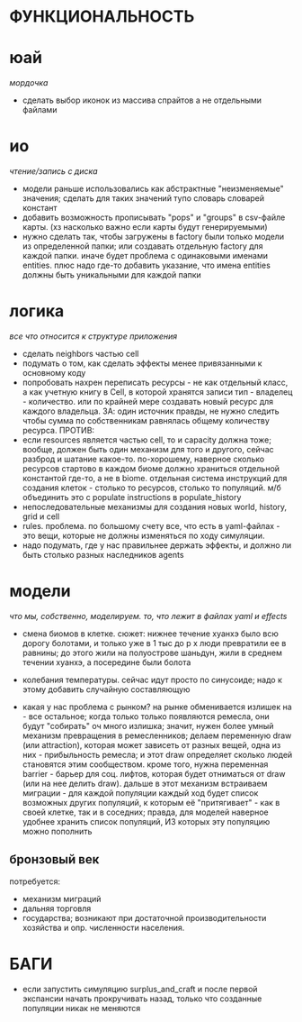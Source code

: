 # ФУНКЦИОНАЛЬНОСТЬ

# юай
_мордочка_

- сделать выбор иконок из массива спрайтов а не отдельными файлами

# ио
_чтение/запись с диска_

- модели раньше использовались как абстрактные "неизменяемые" значения; сделать для таких 
значений тупо словарь словарей констант
- добавить возможность прописывать "pops" и "groups" в csv-файле карты.
(хз насколько важно если карты будут генерируемыми)
- нужно сделать так, чтобы загружены в factory были только модели из определенной папки; 
или создавать отдельную factory для каждой папки. иначе будет проблема с одинаковыми именами
entities. плюс надо где-то добавить указание, что имена entities должны быть уникальными для 
каждой папки

# логика
_все что относится к структуре приложения_

- сделать neighbors частью cell
- подумать о том, как сделать эффекты менее привязанными к основному коду
- попробовать нахрен переписать ресурсы - не как отдельный класс, а как 
учетную книгу в Cell, в которой хранятся записи тип - владелец - количество. или 
по крайней мере создавать новый ресурс для каждого владельца. ЗА: один источник правды,
не нужно следить чтобы сумма по собственникам равнялась общему количеству ресурса. ПРОТИВ:
- если resources является частью cell, то и capacity должна тоже; вообще, должен быть один 
механизм для того и другого, сейчас разброд и шатание какое-то. по-хорошему, наверное 
сколько ресурсов стартово в каждом биоме должно храниться отдельной константой где-то, а не 
в biome. отдельная система инструкций для создания клеток - столько то ресурсов, столько то
популяций. м/б объединить это с populate instructions в populate_history
- непоследовательные механизмы для создания новых world, history, grid и cell
- rules. проблема. по большому счету все, что есть в yaml-файлах - это вещи, которые не должны 
изменяться по ходу симуляции. 
- надо подумать, где у нас правильнее держать эффекты, и должно ли быть столько разных наследников agents


# модели
_что мы, собственно, моделируем. то, что лежит в файлах yaml и effects_

- смена биомов в клетке. сюжет: нижнее течение хуанхэ было всю дорогу 
болотами, и только уже в 1 тыс до р х люди превратили ее в равнины; до
этого жили на полуострове шаньдун, жили в среднем течении хуанхэ, а посередине 
были болота
- колебания температуры. сейчас идут просто по синусоиде; надо к этому добавить
случайную составляющую

- какая у нас проблема с рынком? на рынке обменивается излишек на - все остальное; 
когда только только появляются ремесла, они будут "собирать" оч много излишка; 
значит, нужен более умный механизм превращения в ремесленников; делаем переменную 
draw (или attraction), которая может зависеть от разных вещей, одна из них - прибыльность 
ремесла; и этот draw определяет сколько людей становятся этим сообществом. кроме того, 
нужна переменная barrier - барьер для соц. лифтов, которая будет отниматься от draw 
(или на нее делить draw). дальше в этот механизм встраиваем миграции - для каждой популяции
каждый ход будет список возможных других популяций, к которым её "притягивает" - как в своей
клетке, так и в соседних; правда, для моделей наверное удобнее хранить список популяций, ИЗ
которых эту популяцию можно пополнить

## бронзовый век

потребуется:
- механизм миграций
- дальняя торговля
- государства; возникают при достаточной производительности хозяйства и опр. 
численности населения. 

# БАГИ

- если запустить симуляцию surplus_and_craft и после первой экспансии начать прокручивать 
назад, только что созданные популяции никак не меняются

